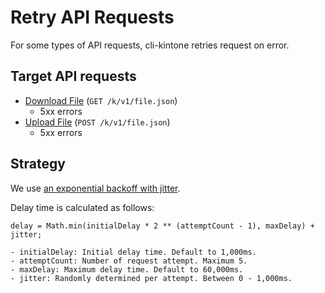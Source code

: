 # Retry API Requests

For some types of API requests, cli-kintone retries request on error.

## Target API requests

- [Download File](https://kintone.dev/en/docs/kintone/rest-api/files/download-file/) (`GET /k/v1/file.json`)
  - 5xx errors
- [Upload File](https://kintone.dev/en/docs/kintone/rest-api/files/upload-file/) (`POST /k/v1/file.json`)
  - 5xx errors

## Strategy

We use [an exponential backoff with jitter](https://aws.amazon.com/jp/blogs/architecture/exponential-backoff-and-jitter/).

Delay time is calculated as follows:

```
delay = Math.min(initialDelay * 2 ** (attemptCount - 1), maxDelay) + jitter;

- initialDelay: Initial delay time. Default to 1,000ms.
- attemptCount: Number of request attempt. Maximum 5.
- maxDelay: Maximum delay time. Default to 60,000ms.
- jitter: Randomly determined per attempt. Between 0 - 1,000ms.
```
